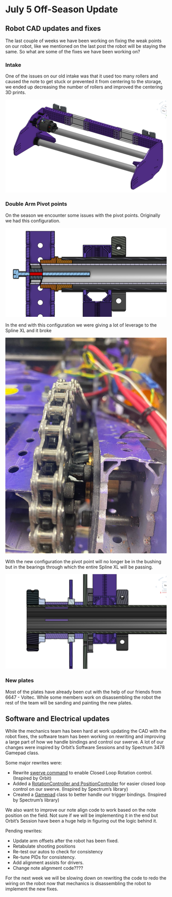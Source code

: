 # July 5 Off-Season Update

## Robot CAD updates and fixes

The last couple of weeks we have been working on fixing the weak points on our robot, like we mentioned on the last post the robot will be staying the same. So what are some of the fixes we have been working on?

### Intake

One of the issues on our old intake was that it used too many rollers and caused the note to get stuck or prevented it from centering to the storage, we ended up decreasing the number of rollers and improved the centering 3D prints.

![Untitled](July-5/Untitled.png)

### Double Arm Pivot points

On the season we encounter some issues with the pivot points. Originally we had this configuration.

![Untitled](July-5/Untitled%201.png)

In the end with this configuration we were giving a lot of leverage to the Spline XL and it broke

![Untitled](July-5/Untitled%202.png)

With the new configuration the pivot point will no longer be in the bushing but in the bearings through which the entire Spline XL will be passing.

![Untitled](July-5/Untitled%203.png)

### New plates

Most of the plates have already been cut with the help of our friends from 6647 - Voltec. While some members work on disassembling the robot the rest of the team will be sanding and painting the new plates.

## Software and Electrical updates

While the mechanics team has been hard at work updating the CAD with the robot fixes, the software team has been working on rewriting and improving a large part of how we handle bindings and control our swerve. A lot of our changes were inspired by Orbit’s Software Sessions and by Spectrum 3478 Gamepad class.

Some major rewrites were:

-   Rewrite [swerve command](July-5/https://github.com/Overture-7421/overturelib/blob/master/subsystems/Swerve/SwerveChassis/SwerveChassis.cpp) to enable Closed Loop Rotation control. (Inspired by Orbit)
-   Added a [RotationController and PositionController](July-5/https://github.com/Overture-7421/overturelib/tree/master/Controllers) for easier closed loop control on our swerve. (Inspired by Spectrum’s library)
-   Created a [Gamepad](July-5/https://github.com/Overture-7421/overturelib/tree/master/Gamepad) class to better handle our trigger bindings. (Inspired by Spectrum’s library)

We also want to improve our note align code to work based on the note position on the field. Not sure if we will be implementing it in the end but Orbit’s Session have been a huge help in figuring out the logic behind it.

Pending rewrites:

-   Update arm offsets after the robot has been fixed.
-   Retabulate shooting positions
-   Re-test our autos to check for consistency
-   Re-tune PIDs for consistency.
-   Add alignment assists for drivers.
-   Change note alignment code????

For the next week we will be slowing down on rewriting the code to redo the wiring on the robot now that mechanics is disassembling the robot to implement the new fixes.
